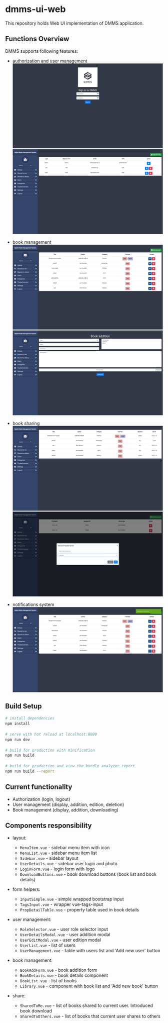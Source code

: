 # dmms-ui-web
This repository holds Web UI implementation of DMMS application.

## Functions Overview
DMMS supports following features:

* authorization and user management
![authorization](images/ss01.png)
![authorization](images/ss05.png)

* book management
![authorization](images/ss02.png)
![authorization](images/ss03.png)

* book sharing
![authorization](images/ss04.png)
![authorization](images/ss06.png)

* notifications system
![authorization](images/ss07.png)

## Build Setup

``` bash
# install dependencies
npm install

# serve with hot reload at localhost:8080
npm run dev

# build for production with minification
npm run build

# build for production and view the bundle analyzer report
npm run build --report
```

## Current functionality
- Authorization (login, logout)
- User management (display, addition, edition, deletion)
- Book management (display, addition, downloading)

## Components responsibility
- layout:
  - `MenuItem.vue` - sidebar menu item with icon
  - `MenuList.vue` - sidebar menu item list
  - `Sidebar.vue` - sidebar layout
  - `UserDetails.vue` - sidebar user login and photo
  - `LoginForm.vue` - login form with logo
  - `DownloadButtons.vue` - book download buttons (book list and book details)

- form helpers:
  - `InputSimple.vue` - simple wrapped bootstrap input
  - `TagsInput.vue` - wrapper vue-tags-input
  - `PropDetailTable.vue` - property table used in book details

- user management:
  - `RoleSelector.vue` - user role selector input
  - `UserDetailsModal.vue` - user addition modal
  - `UserEditModal.vue` -  user edition modal
  - `UserList.vue` - list of users
  - `UserManagement.vue` - table with users list and 'Add new user' button
  
- book management:
  - `BookAddForm.vue` - book addition form
  - `BookDetails.vue` - book details component
  - `BookList.vue` - list of books
  - `Library.vue` - component with book list and 'Add new book' button

- share:
  - `SharedToMe.vue` - list of books shared to current user. Introduced book download
  - `SharedToOthers.vue` - list of books that current user shares to others
